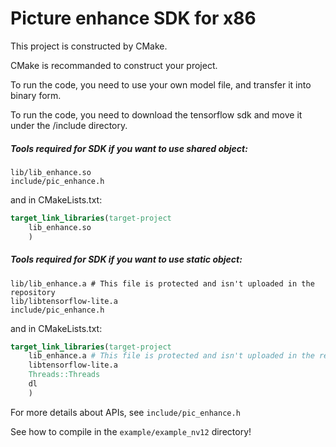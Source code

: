 # Picture enhance SDK for x86

This project is constructed by CMake.

CMake is recommanded to construct your project.

To run the code, you need to use your own model file, and transfer it into binary form.

To run the code, you need to download the tensorflow sdk and move it under the /include directory.

##### Tools required for SDK if you want to use shared object:

```shell
lib/lib_enhance.so
include/pic_enhance.h
```

and in CMakeLists.txt:

```cmake
target_link_libraries(target-project
    lib_enhance.so
    )
```

##### Tools required for SDK if you want to use static object:

```
lib/lib_enhance.a # This file is protected and isn't uploaded in the repository
lib/libtensorflow-lite.a
include/pic_enhance.h
```

and in CMakeLists.txt:

```cmake
target_link_libraries(target-project 
    lib_enhance.a # This file is protected and isn't uploaded in the repository
    libtensorflow-lite.a
    Threads::Threads
    dl
    )
```

For more details about APIs, see ```include/pic_enhance.h```

See how to compile in the ``example/example_nv12`` directory!

